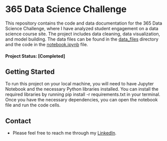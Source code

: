# 365 Data Science Challenge

This repository contains the code and data documentation for the 365 Data Science Challenge, where I have analyzed student engagement on a data science course site. The project includes data cleaning, data visualization, and model building. The data files can be found in the [data_files](data_files) directory and the code in the [notebook.ipynb](notebook.ipynb) file.

#### Project Status: [Completed]

## Getting Started
To run this project on your local machine, you will need to have Jupyter Notebook and the necessary Python libraries installed. You can install the required libraries by running pip install -r requirements.txt in your terminal. Once you have the necessary dependencies, you can open the notebook file and run the code cells.

## Contact
* Please feel free to reach me through my [LinkedIn](http://linkedin.com/in/dominikdawiec/).  
